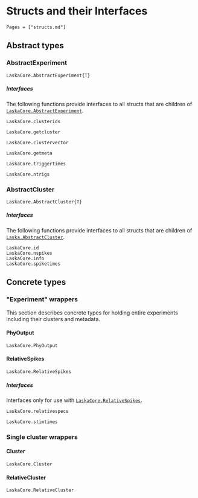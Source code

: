 # Structs and their Interfaces

```@index
Pages = ["structs.md"]
```

## Abstract types

### AbstractExperiment

```@docs
LaskaCore.AbstractExperiment{T}
```

##### Interfaces

The following functions provide interfaces to all structs that are children of [`LaskaCore.AbstractExperiment`](@ref).

```@docs
LaskaCore.clusterids
```

```@docs
LaskaCore.getcluster
```

```@docs
LaskaCore.clustervector
```

```@docs
LaskaCore.getmeta
```

```@docs
LaskaCore.triggertimes
```

```@docs
LaskaCore.ntrigs
```

### AbstractCluster

```@docs
LaskaCore.AbstractCluster{T}
```

##### Interfaces

The following functions provide interfaces to all structs that are children of [`Laska.AbstractCluster`](@ref).

```@docs
LaskaCore.id
LaskaCore.nspikes
LaskaCore.info
LaskaCore.spiketimes
```
## Concrete types

### "Experiment" wrappers

This section describes concrete types for holding entire experiments including their clusters and metadata.

#### PhyOutput

```@docs
LaskaCore.PhyOutput
```

#### RelativeSpikes

```@docs
LaskaCore.RelativeSpikes
```

##### Interfaces

Interfaces only for use with [`LaskaCore.RelativeSpikes`](@ref).

```@docs
LaskaCore.relativespecs
```

```@docs
LaskaCore.stimtimes
```

### Single cluster wrappers

#### Cluster

```@docs
LaskaCore.Cluster
```

#### RelativeCluster

```@docs
LaskaCore.RelativeCluster
```
